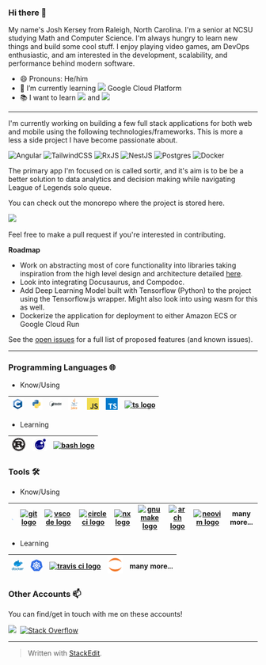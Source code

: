 ### Hi there 👋

My name's Josh Kersey from Raleigh, North Carolina. I'm a senior at NCSU studying Math and Computer Science. I'm always hungry to learn new things and build some cool stuff. I enjoy playing video games, am DevOps enthusiastic, and am interested in the development, scalability, and performance behind modern software.

-   😄 Pronouns: He/him
-   🌱 I’m currently learning <img src="http://img.shields.io/badge/-4285F4?style=flat&logo=google%20cloud&logoColor=white"> Google Cloud Platform
-   📚 I want to learn <img src="https://img.shields.io/badge/terraform-%235835CC.svg?style=flat&logo=terraform"> and <img src="http://img.shields.io/badge/-Deno-black?style=flat&logo=deno&logoColor=white"/>

---

I'm currently working on building a few full stack applications for both web and mobile using the following technologies/frameworks. This is more a less a side project I have become passionate about.

![Angular](https://img.shields.io/badge/angular-%23DD0031.svg?style=for-the-badge&logo=angular&logoColor=white) ![TailwindCSS](https://img.shields.io/badge/tailwindcss-%2338B2AC.svg?style=for-the-badge&logo=tailwind-css&logoColor=white) ![RxJS](https://img.shields.io/badge/rxjs-%23B7178C.svg?style=for-the-badge&logo=reactivex&logoColor=white) ![NestJS](https://img.shields.io/badge/nestjs-%23E0234E.svg?style=for-the-badge&logo=nestjs&logoColor=white) ![Postgres](https://img.shields.io/badge/postgres-%23316192.svg?style=for-the-badge&logo=postgresql&logoColor=white) ![Docker](https://img.shields.io/badge/docker-%230db7ed.svg?style=for-the-badge&logo=docker&logoColor=white)

The primary app I'm focused on is called sortir, and it's aim is to be be a better solution to data analytics and decision making while navigating League of Legends solo queue.

You can check out the monorepo where the project is stored here.

[<img src="https://gh-card.dev/repos/pulanski/nx-workspace.svg?fullname=" style="max-width: 100%;">](https://github.com/pulanski/linkedin-clone)

Feel free to make a pull request if you're interested in contributing.

**Roadmap**

-   Work on abstracting most of core functionality into libraries taking inspiration from the high level design and architecture detailed <a href="https://gist.github.com/trungk18/7ef8766cafc05bc8fd87be22de6c5b12">here</a>.
-   Look into integrating Docusaurus, and Compodoc.
-   Add Deep Learning Model built with Tensorflow (Python) to the project using the Tensorflow.js wrapper. Might also look into using wasm for this as well.
-   Dockerize the application for deployment to either Amazon ECS or Google Cloud Run

See the [open issues](https://github.com/pulanski/linkedin-clone/issues) for a full list of proposed features (and known issues).

---

### Programming Languages 🌐

-   Know/Using

| [<img src="https://raw.githubusercontent.com/github/explore/80688e429a7d4ef2fca1e82350fe8e3517d3494d/topics/c/c.png" alt="c logo" width="24">](http://www.open-std.org/jtc1/sc22/wg14/) | [<img src="https://raw.githubusercontent.com/github/explore/80688e429a7d4ef2fca1e82350fe8e3517d3494d/topics/python/python.png" alt="python logo" width="24">](https://www.python.org/) | [<img src="https://raw.githubusercontent.com/github/explore/80688e429a7d4ef2fca1e82350fe8e3517d3494d/topics/bash/bash.png" alt="bash logo" width="24">](https://www.gnu.org/software/bash/) | [<img src="https://raw.githubusercontent.com/github/explore/5b3600551e122a3277c2c5368af2ad5725ffa9a1/topics/java/java.png" alt="java logo" width="24">](https://www.java.com/en/) | [<img src="https://raw.githubusercontent.com/github/explore/80688e429a7d4ef2fca1e82350fe8e3517d3494d/topics/javascript/javascript.png" alt="js logo" width="24">](https://developer.mozilla.org/en-US/docs/Web/JavaScript) | [<img src="https://raw.githubusercontent.com/github/explore/80688e429a7d4ef2fca1e82350fe8e3517d3494d/topics/typescript/typescript.png" alt="ts logo" width="24">](https://www.typescriptlang.org/) | [<img src="https://user-images.githubusercontent.com/10817626/67014544-482be200-f0f5-11e9-8e74-3dd575c8ad83.png" alt="ts logo" width="24">](https://www.mathworks.com/products/matlab.html) |
| --------------------------------------------------------------------------------------------------------------------------------------------------------------------------------------- | -------------------------------------------------------------------------------------------------------------------------------------------------------------------------------------- | ------------------------------------------------------------------------------------------------------------------------------------------------------------------------------------------- | --------------------------------------------------------------------------------------------------------------------------------------------------------------------------------- | -------------------------------------------------------------------------------------------------------------------------------------------------------------------------------------------------------------------------- | -------------------------------------------------------------------------------------------------------------------------------------------------------------------------------------------------- | ------------------------------------------------------------------------------------------------------------------------------------------------------------------------------------------- |

-   Learning

| [<img src="https://raw.githubusercontent.com/github/explore/80688e429a7d4ef2fca1e82350fe8e3517d3494d/topics/rust/rust.png" alt="rust logo" width="28">](https://www.rust-lang.org/) | [<img src="https://raw.githubusercontent.com/github/explore/80688e429a7d4ef2fca1e82350fe8e3517d3494d/topics/lua/lua.png" alt="rust logo" width="28">](https://www.lua.org/) | [<img src="https://github.com/JuliaLang/julia-logo-graphics/raw/master/images/julia-logo-color.png" alt="bash logo" width="28">](https://julialang.org/) |
| ----------------------------------------------------------------------------------------------------------------------------------------------------------------------------------- | --------------------------------------------------------------------------------------------------------------------------------------------------------------------------- | -------------------------------------------------------------------------------------------------------------------------------------------------------- |

### Tools 🛠️

-   Know/Using

| [<img src="https://raw.githubusercontent.com/Delta456/Delta456/master/img/actions.png" alt="actions logo" width="24">](https://github.com/features/actions) | [<img src="https://raw.githubusercontent.com/Delta456/Delta456/master/img/git.png" alt="git logo" width="24">](https://git-scm.com/) | [<img src="https://raw.githubusercontent.com/Delta456/Delta456/master/img/vscode.png" alt="vscode logo" width="24">](https://code.visualstudio.com/) | [<img src="https://d3r49iyjzglexf.cloudfront.net/circleci-logo-stacked-fb-657e221fda1646a7e652c09c9fbfb2b0feb5d710089bb4d8e8c759d37a832694.png" alt="circleci logo" width="28">](https://circleci.com/) | [<img src="https://miro.medium.com/max/1048/0*8tu6dgB0zeyiz-vo.png" alt="nx logo" width="28">](https://nx.dev/) | [<img src="https://raw.githubusercontent.com/Delta456/Delta456/master/img/gnu_make.png" alt="gnu make logo" width="24">](https://www.gnu.org/software/make/manual/make.html) | [<img src="https://avatars.githubusercontent.com/u/4673648?s=200&v=4" alt="arch logo" width="24">](https://archlinux.org/) | [<img src="https://avatars.githubusercontent.com/u/6471485?s=200&v=4" alt="neovim logo" width="24">](https://neovim.io/) | many more... |
| ----------------------------------------------------------------------------------------------------------------------------------------------------------- | ------------------------------------------------------------------------------------------------------------------------------------ | ---------------------------------------------------------------------------------------------------------------------------------------------------- | ------------------------------------------------------------------------------------------------------------------------------------------------------------------------------------------------------- | --------------------------------------------------------------------------------------------------------------- | ---------------------------------------------------------------------------------------------------------------------------------------------------------------------------- | -------------------------------------------------------------------------------------------------------------------------- | ------------------------------------------------------------------------------------------------------------------------ | ------------ |

-   Learning

| [<img src="https://raw.githubusercontent.com/github/explore/80688e429a7d4ef2fca1e82350fe8e3517d3494d/topics/docker/docker.png" alt="docker logo" width="24">](https://www.docker.com/) | [<img src="https://raw.githubusercontent.com/github/explore/80688e429a7d4ef2fca1e82350fe8e3517d3494d/topics/kubernetes/kubernetes.png" alt="kubernetes logo" width="24">](https://kubernetes.io/) | [<img src="https://raw.githubusercontent.com/Delta456/Delta456/master/img/travis_ci.png" alt="travis ci logo" width="24">](https://travis-ci.org/) | [<img src="https://raw.githubusercontent.com/Delta456/Delta456/master/img/jupyter_notebook.png" alt="jupyter notebook logo" width="30">](https://jupyter.org/) | many more... |
| -------------------------------------------------------------------------------------------------------------------------------------------------------------------------------------- | ------------------------------------------------------------------------------------------------------------------------------------------------------------------------------------------------- | -------------------------------------------------------------------------------------------------------------------------------------------------- | -------------------------------------------------------------------------------------------------------------------------------------------------------------- | ------------ |

### Other Accounts 📫

You can find/get in touch with me on these accounts!

[![](https://camo.githubusercontent.com/e6827ddacb39b17e677eaffdae6995da1cc09076e4d50f2b816d2758873f438c/687474703a2f2f696d672e736869656c64732e696f2f62616467652f2d4769746875622d3030303030303f7374796c653d666c6174266c6f676f3d676974687562266c6f676f436f6c6f723d464646464646)](https://github.com/pulanski/) ![<img src="https://raw.githubusercontent.com/github/explore/80688e429a7d4ef2fca1e82350fe8e3517d3494d/topics/docker/docker.png" alt="docker logo" width="24">](https://dcbadge.vercel.app/api/shield/191731384845336576?style=flat) [![Stack Overflow](https://img.shields.io/badge/-Stackoverflow-FE7A16?style=flat&logo=stack-overflow&logoColor=white)](https://stackoverflow.com/users/18581537/josh-kersey?tab=profile)

---

> Written with [StackEdit](https://stackedit.io/).

<!-- <a href="https://www.buymeacoffee.com/pulanski" target="_blank"><img src="https://www.buymeacoffee.com/assets/img/custom_images/orange_img.png" alt="Buy Me A Coffee" style="height: 31px !important;width: 174px !important;box-shadow: 0px 3px 2px 0px rgba(190, 190, 190, 0.5) !important;-webkit-box-shadow: 0px 3px 2px 0px rgba(190, 190, 190, 0.5) !important;" ></a> -->
